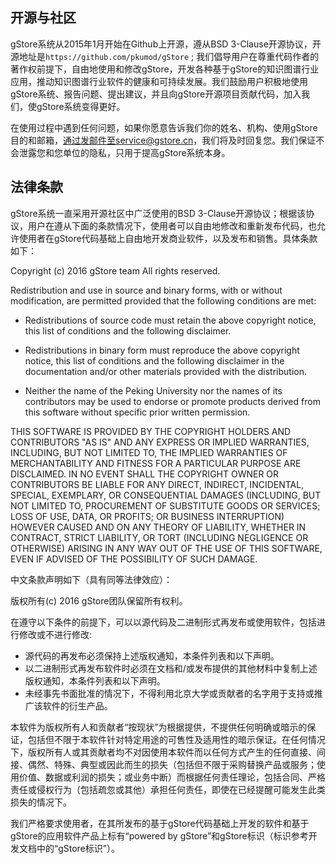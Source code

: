 ## 开源与社区

gStore系统从2015年1月开始在Github上开源，遵从BSD 3-Clause开源协议，开源地址是`https://github.com/pkumod/gStore` ; 我们倡导用户在尊重代码作者的著作权前提下，自由地使用和修改gStore，开发各种基于gStore的知识图谱行业应用，推动知识图谱行业软件的健康和可持续发展。我们鼓励用户积极地使用gStore系统、报告问题、提出建议，并且向gStore开源项目贡献代码，加入我们，使gStore系统变得更好。

在使用过程中遇到任何问题，如果你愿意告诉我们你的姓名、机构、使用gStore目的和邮箱，通过发邮件至service@gstore.cn，我们将及时回复您。我们保证不会泄露您和您单位的隐私，只用于提高gStore系统本身。

## 法律条款

gStore系统一直采用开源社区中广泛使用的BSD 3-Clause开源协议；根据该协议，用户在遵从下面的条款情况下，使用者可以自由地修改和重新发布代码，也允许使用者在gStore代码基础上自由地开发商业软件，以及发布和销售。具体条款如下：

Copyright (c) 2016 gStore team All rights reserved.

Redistribution and use in source and binary forms, with or without modification, are permitted provided that the following conditions are met:

- Redistributions of source code must retain the above copyright notice, this list of conditions and the following disclaimer.

- Redistributions in binary form must reproduce the above copyright notice, this list of conditions and the following disclaimer in the documentation and/or other materials provided with the distribution.

- Neither the name of the Peking University nor the names of its contributors may be used to endorse or promote products derived from this software without specific prior written permission.

THIS SOFTWARE IS PROVIDED BY THE COPYRIGHT HOLDERS AND CONTRIBUTORS "AS IS" AND ANY EXPRESS OR IMPLIED WARRANTIES, INCLUDING, BUT NOT LIMITED TO, THE IMPLIED WARRANTIES OF MERCHANTABILITY AND FITNESS FOR A PARTICULAR PURPOSE ARE DISCLAIMED. IN NO EVENT SHALL THE COPYRIGHT OWNER OR CONTRIBUTORS BE LIABLE FOR ANY DIRECT, INDIRECT, INCIDENTAL, SPECIAL, EXEMPLARY, OR CONSEQUENTIAL DAMAGES (INCLUDING, BUT NOT LIMITED TO, PROCUREMENT OF SUBSTITUTE GOODS OR SERVICES; LOSS OF USE, DATA, OR PROFITS; OR BUSINESS INTERRUPTION) HOWEVER CAUSED AND ON ANY THEORY OF LIABILITY, WHETHER IN CONTRACT, STRICT LIABILITY, OR TORT (INCLUDING NEGLIGENCE OR OTHERWISE) ARISING IN ANY WAY OUT OF THE USE OF THIS SOFTWARE, EVEN IF ADVISED OF THE POSSIBILITY OF SUCH DAMAGE.

中文条款声明如下（具有同等法律效应）：

版权所有(c) 2016 gStore团队保留所有权利。

在遵守以下条件的前提下，可以以源代码及二进制形式再发布或使用软件，包括进行修改或不进行修改:

- 源代码的再发布必须保持上述版权通知，本条件列表和以下声明。
- 以二进制形式再发布软件时必须在文档和/或发布提供的其他材料中复制上述版权通知，本条件列表和以下声明。
- 未经事先书面批准的情况下，不得利用北京大学或贡献者的名字用于支持或推广该软件的衍生产品。

本软件为版权所有人和贡献者“按现状”为根据提供，不提供任何明确或暗示的保证，包括但不限于本软件针对特定用途的可售性及适用性的暗示保证。在任何情况下，版权所有人或其贡献者均不对因使用本软件而以任何方式产生的任何直接、间接、偶然、特殊、典型或因此而生的损失（包括但不限于采购替换产品或服务；使用价值、数据或利润的损失；或业务中断）而根据任何责任理论，包括合同、严格责任或侵权行为（包括疏忽或其他）承担任何责任，即使在已经提醒可能发生此类损失的情况下。


我们严格要求使用者，在其所发布的基于gStore代码基础上开发的软件和基于gStore的应用软件产品上标有“powered by gStore”和gStore标识（标识参考开发文档中的“gStore标识”）。